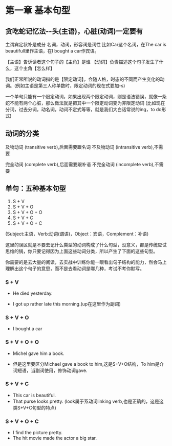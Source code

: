 # 第一章 基本句型

## 贪吃蛇记忆法--头(主语)，心脏(动词)一定要有

主谓宾定状补是成分
名词，动词，形容词是词性
比如Car这个名词，在The car is beautifull里作主语，在I bought a car作宾语。

【主语】告诉读者这个句子的【主角】是谁
【动词】负责描述这个句子发生了什么，这个主角【怎么样】

我们正常所说的动词指的是【限定动词】，会随人格，时态的不同而产生变化的动词。(例如主语是第三人称单数时，限定动词的现在式要加-s)

一个单句只能有一个限定动词，如果出现两个限定动词，则是语法错误，就像一条蛇不能有两个心脏，那么做法就是把其中一个限定动词变为非限定动词 (比如现在分词，过去分词，动名词，动词不定式等等，就是我们大白话常说的ing，to do形式)

## 动词的分类

及物动词 (transitive verb),后面需要跟名词
不及物动词 (intransitive verb),不需要

完全动词 (complete verb),后面需要跟补语
不完全动词 (incomplete verb),不需要

## 单句：五种基本句型

1. S + V 
2. S + V + O 
3. S + V + O + O
4. S + V + C
5. S + V + O + C

(Subject:主语，Verb:动词(谓语)，Object：宾语，Complement：补语)

这里的误区就是不要去记什么类型的动词构成了什么句型，没意义，都是传统应试思维的锅，你只要记得因为上面这些动词分类，所以产生了下面的这些句型。

你需要的是去大量的阅读，去实战中训练你能一眼看出句子结构的能力，然会马上理解出这个句子的意思，而不是去看动词是哪几种，考试不考你默写。

### S + V

* He died yesterday.

* I got up rather late this morning.(up在这里作为副词)

### S + V + O

* I bought a car

### S + V + O + O

* Michel gave him a book.

* 但是这里要区分Michael gave a book to him,这是S+V+O结构，To him是介词短语，当副词使用，修饰动词gave.

### S + V + C

* This car is beautiful.
* That purse looks pretty. (look属于系动词linking verb,也是正确的，这是这类S+V+C句型的特点)

### S + V + O + C

* I find the picture pretty.
* The hit movie made the actor a big star.

